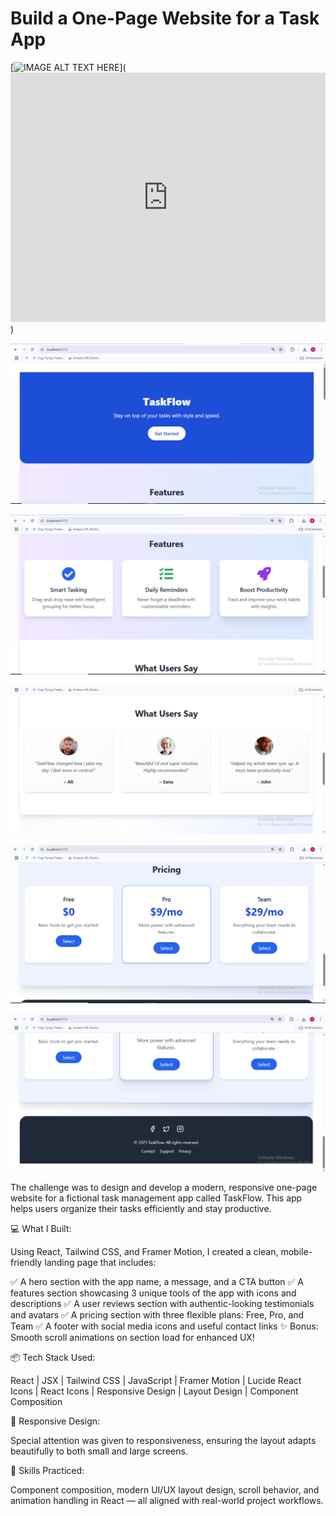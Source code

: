 #  Build a One-Page Website for a Task App
[![IMAGE ALT TEXT HERE](https://github.com/Muzammil-khan-uni/One-Page-Website-for-a-Task-App-Using-React-CSS-Tailwind/blob/main/Output%20SS/SS5.png)](<iframe src="https://www.linkedin.com/embed/feed/update/urn:li:ugcPost:7351882624249864193?compact=1" height="399" width="504" frameborder="0" allowfullscreen="" title="Embedded post"></iframe>)


![image alt](https://github.com/Muzammil-khan-uni/One-Page-Website-for-a-Task-App/blob/main/Output%20SS/SS1.png)

![image alt](https://github.com/Muzammil-khan-uni/One-Page-Website-for-a-Task-App/blob/main/Output%20SS/SS2.png)

![image alt](https://github.com/Muzammil-khan-uni/One-Page-Website-for-a-Task-App/blob/main/Output%20SS/SS3.png)

![image alt](https://github.com/Muzammil-khan-uni/One-Page-Website-for-a-Task-App/blob/main/Output%20SS/SS4.png)

![image alt](https://github.com/Muzammil-khan-uni/One-Page-Website-for-a-Task-App/blob/main/Output%20SS/SS5.png)

The challenge was to design and develop a modern, responsive one-page website for a fictional task management app called TaskFlow. This app helps users organize their tasks efficiently and stay productive.

💻 What I Built:

Using React, Tailwind CSS, and Framer Motion, I created a clean, mobile-friendly landing page that includes:

✅ A hero section with the app name, a message, and a CTA button
✅ A features section showcasing 3 unique tools of the app with icons and descriptions
✅ A user reviews section with authentic-looking testimonials and avatars
✅ A pricing section with three flexible plans: Free, Pro, and Team
✅ A footer with social media icons and useful contact links
✨ Bonus: Smooth scroll animations on section load for enhanced UX!

📦 Tech Stack Used:

React | JSX | Tailwind CSS | JavaScript | Framer Motion | Lucide React Icons | React Icons | Responsive Design | Layout Design | Component Composition

📱 Responsive Design:

Special attention was given to responsiveness, ensuring the layout adapts beautifully to both small and large screens.

🧠 Skills Practiced:

Component composition, modern UI/UX layout design, scroll behavior, and animation handling in React — all aligned with real-world project workflows.
